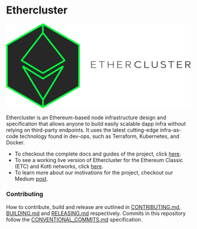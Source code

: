 # Ethercluster
![Ethercluster-logo](assets/Ethercluster_PNG.png ':size=450x200')

Ethercluster is an Ethereum-based node infrastructure design and specification that allows anyone to build easily scalable dapp infra without relying on third-party endpoints.
It uses the latest cutting-edge infra-as-code technology found in dev-ops, such as Terraform, Kubernetes, and Docker.

* To checkout the complete docs and guides of the project, click [here](https://docs.ethercluster.com).
* To see a working live version of Ethercluster for the Ethereum Classic (ETC) and Kotti networks, click [here](https://www.ethercluster.com).
* To learn more about our motivations for the project, checkout our Medium [post](https://medium.com/ethereum-classic/ethercluster-an-open-source-alternative-to-infura-b8799b2122d3).

### Contributing

How to contribute, build and release are outlined in [CONTRIBUTING.md](CONTRIBUTING.md), [BUILDING.md](BUILDING.md) and [RELEASING.md](RELEASING.md) respectively. Commits in this repository follow the [CONVENTIONAL_COMMITS.md](CONVENTIONAL_COMMITS.md) specification.

